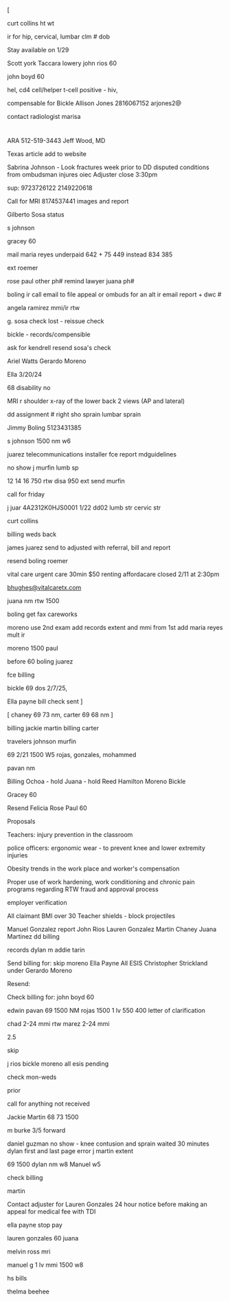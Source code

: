 [
<!-- email to john rios -->
<!-- billin and no show note for john rios -->
<!-- billing for francisco formoso, see email, 1 level mmi - 950 -->
<!-- send billing and report to adjuster by email -->
<!-- find icd codes for john rios -->

<!-- send billing -->
<!--
first date
last date
imaging
pt
surgeries

attorney for all med records
surgery before injury was accepted -->
<!--
Ella Payne first and last page
Knee and elbow exam -->

<!-- John Boyd status -->
<!-- Curt Collins 2 lvl mmi 0%  -->

<!-- John Rios -->
<!-- Francisco Formoso -->
<!-- Erik Carruyo -->
<!-- Jackie Martin -->
<!-- Jose Salinas -->
<!-- Maria Reyes -->
<!-- Teresa Walvoord -->
<!-- Larry Johnson -->
<!-- Austin Orange -->
<!-- Gilberto Sosa -->

<!-- John Boyd - Dr. Smith -->

curt collins ht wt
<!-- pmi -->
<!-- mmi date -->
ir for hip, cervical, lumbar
clm #
dob

Stay available on 1/29

Scott york
Taccara lowery
john rios 60

john boyd 60

hel,
cd4 cell/helper t-cell positive - hiv,

<!--
maria reyes
449
resolution -->

<!-- kendrell 69 1500 nm -->
<!-- boling 69 1500 mmi 1 lv -->

<!-- zipster 69 1500 nm -->
<!-- giglio 69 1500 mmi -->
<!-- roemer 68 69 1500 mmi 2 lv -->

<!-- bickle adj for records
rose paul adj for records
juana martinez

fce report j juarez
recreate notice for rob unbold item 6 and remove underlined text -->

<!-- nm w8
rtw w7
disa
2000
employer addr
balch springs -->

<!-- send billing zipser -->
compensable for Bickle
Allison Jones
2816067152
arjones2@


contact radiologist
marisa

#
ARA 512-519-3443
Jeff Wood, MD

Texas article add to website

Sabrina Johnson - Look fractures week prior to DD
disputed conditions from ombudsman injures oiec
Adjuster close 3:30pm

sup: 9723726122
2149220618

Call for MRI
8174537441
images and report

Gilberto Sosa status

s johnson

gracey 60

mail maria reyes underpaid
642 + 75
449 instead 834
385

ext
roemer

rose paul other ph# remind lawyer
juana ph#

boling ir call email to file appeal or ombuds for an alt ir
email report + dwc #

angela ramirez mmi/ir rtw

g. sosa check lost - reissue check

bickle - records/compensible


ask for kendrell
resend sosa's check


Ariel Watts
Gerardo Moreno

Ella
3/20/24

68 disability
no


MRI r shoulder
x-ray of the lower back 2 views (AP and lateral)

dd assignment #
right sho sprain
lumbar sprain

Jimmy Boling
5123431385

s johnson 1500 nm w6

juarez telecommunications installer
fce report mdguidelines

no show j murfin
lumb sp

12 14 16
750 rtw disa
950 ext
send murfin

call for friday

j juar
4A2312K0HJS0001
1/22
dd02
lumb str
cervic str

curt collins

billing
weds back

james juarez send
to adjusted with referral, bill and report

resend
boling
roemer

vital care urgent care 30min
$50 renting affordacare closed
2/11 at 2:30pm

bhughes@vitalcaretx.com


juana nm rtw 1500
<!-- martin -->
<!-- rose mmi 3 lvs rtw 69 73 1500 -->
<!-- ochoa mmi 2 lvs 69 1500 -->

boling get fax
careworks

moreno use 2nd exam add records
extent and mmi from 1st
add maria reyes mult ir

moreno 1500
paul

<!-- alvord
mmi 1 1200
eoi 950
mi 150
S39.012A Lumbar Strain, initial encounter -->

<!-- s john
j rios nr
k mills tm pending
m gigl sed paid 863.00 on 1/29 -->

before
60
boling
juarez

fce billing


bickle 69
dos 2/7/25,

<!-- mayfield
1500, 69, 68 report
45.00 fee
20 records retrieval
25 affidavit completion -->

Ella payne bill check sent
]

[
    chaney 69 73 nm,
    carter 69 68 nm
]

billing jackie martin
billing carter

travelers
johnson
murfin

69
2/21 1500 W5
rojas, gonzales, mohammed


pavan nm

Billing
Ochoa - hold
Juana - hold
    Reed
    Hamilton
    Moreno
    Bickle

Gracey 60

Resend Felicia
Rose Paul 60



Proposals

Teachers: injury prevention in the classroom

police officers: ergonomic wear - to prevent knee and lower extremity injuries


Obesity trends in the work place and worker's compensation


Proper use of work hardening, work conditioning and chronic pain programs regarding RTW
fraud and approval process

employer verification

All claimant BMI over 30
Teacher shields - block projectiles





Manuel Gonzalez report
John Rios
Lauren Gonzalez
Martin Chaney
Juana Martinez dd billing

records
dylan m
addie tarin


Send billing for:
skip moreno
Ella Payne
All ESIS
Christopher Strickland
under Gerardo Moreno

Resend:


Check billing for:
john boyd 60



edwin pavan 69 1500 NM
rojas 1500 1 lv 550 400
letter of clarification


chad 2-24 mmi rtw
marez 2-24 mmi

2.5

skip

j rios
bickle
moreno
all esis pending


check
mon-weds

prior

call for anything not received

Jackie Martin
68
73
1500

m burke
3/5 forward

daniel guzman no show - knee contusion and sprain waited 30 minutes
dylan first and last page error
j martin extent

69 1500
dylan nm w8
Manuel w5

check billing

martin


Contact adjuster for Lauren Gonzales
24 hour notice before making an appeal for medical fee with TDI

ella payne stop pay

lauren gonzales 60
juana

melvin ross mri


manuel g 1 lv mmi
1500
w8

hs bills

thelma beehee
